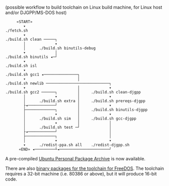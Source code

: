 (possible workflow to build toolchain on Linux build machine, for Linux host and/or DJGPP/MS-DOS host)

         «START»
            ▾
    ./fetch.sh
            ▾
    ./build.sh clean ─────┐
            │             ▾
            │      ./build.sh binutils-debug
            ▾             │
    ./build.sh binutils ◂─┘
            ▾
    ./build.sh isl
            ▾
    ./build.sh gcc1 ◂───────────────┐
            ▾                       │
    ./build.sh newlib ────────────────────────────┐
            ▾                       │             ▾
    ./build.sh gcc2 ──────┐         │     ./build.sh clean-djgpp
            │             ▾         │             ▾
            │      ./build.sh extra │     ./build.sh prereqs-djgpp
            ├◂────────────┘         │             ▾
            ├─────────────┐         │     ./build.sh binutils-djgpp
            │             ▾         │             ▾
            │      ./build.sh sim   │     ./build.sh gcc-djgpp
            │             ▾         │             │
            │      ./build.sh test ─┘             │
            ├◂────────────┘                       │
            ├─────────────┐                       │
            │             ▾                       ▾
            ▾      ./redist-ppa.sh all    ./redist-djgpp.sh
          «END» ◂─────────┴◂──────────────────────┘

A pre-compiled [Ubuntu Personal Package Archive](https://launchpad.net/~tkchia/+archive/ubuntu/build-ia16/) is now available.

There are also [binary packages for the toolchain for FreeDOS](https://github.com/tkchia/build-ia16/releases).  The toolchain requires a 32-bit machine (i.e. 80386 or above), but it will produce 16-bit code.
